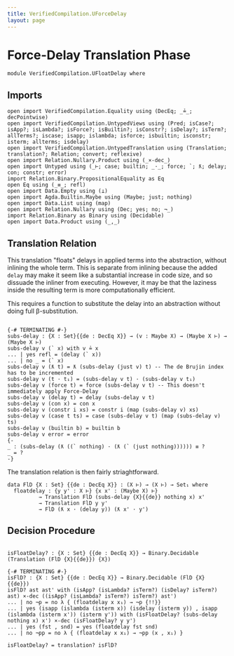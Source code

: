 ```yaml
---
title: VerifiedCompilation.UForceDelay
layout: page
---
```


# Force-Delay Translation Phase
```
module VerifiedCompilation.UFloatDelay where

```
## Imports

```
open import VerifiedCompilation.Equality using (DecEq; _≟_; decPointwise)
open import VerifiedCompilation.UntypedViews using (Pred; isCase?; isApp?; isLambda?; isForce?; isBuiltin?; isConstr?; isDelay?; isTerm?; allTerms?; iscase; isapp; islambda; isforce; isbuiltin; isconstr; isterm; allterms; isdelay)
open import VerifiedCompilation.UntypedTranslation using (Translation; translation?; Relation; convert; reflexive)
open import Relation.Nullary.Product using (_×-dec_)
open import Untyped using (_⊢; case; builtin; _·_; force; `; ƛ; delay; con; constr; error)
import Relation.Binary.PropositionalEquality as Eq
open Eq using (_≡_; refl)
open import Data.Empty using (⊥)
open import Agda.Builtin.Maybe using (Maybe; just; nothing)
open import Data.List using (map)
open import Relation.Nullary using (Dec; yes; no; ¬_)
import Relation.Binary as Binary using (Decidable)
open import Data.Product using (_,_)

```
## Translation Relation

This translation "floats" delays in applied terms into the abstraction, without inlining the whole term.
This is separate from inlining because the added `delay` may make it seem like a substantial increase in code
size, and so dissuade the inliner from executing. However, it may be that the laziness inside the resulting term
is more computationally efficient.

This requires a function to substitute the delay into an abstraction without doing full β-substitution.
```

{-# TERMINATING #-}
subs-delay : {X : Set}{{de : DecEq X}} → (v : Maybe X) → (Maybe X ⊢) → (Maybe X ⊢)
subs-delay v (` x) with v ≟ x
... | yes refl = (delay (` x))
... | no _ = (` x)
subs-delay v (ƛ t) = ƛ (subs-delay (just v) t) -- The de Brujin index has to be incremented
subs-delay v (t · t₁) = (subs-delay v t) · (subs-delay v t₁)
subs-delay v (force t) = force (subs-delay v t) -- This doesn't immediately apply Force-Delay
subs-delay v (delay t) = delay (subs-delay v t)
subs-delay v (con x) = con x
subs-delay v (constr i xs) = constr i (map (subs-delay v) xs)
subs-delay v (case t ts) = case (subs-delay v t) (map (subs-delay v) ts)
subs-delay v (builtin b) = builtin b
subs-delay v error = error
{-
_ : (subs-delay (ƛ ((` nothing) · (ƛ (` (just nothing)))))) ≡ ?
_ = ?
-}
```
The translation relation is then fairly striaghtforward.
```
data FlD {X : Set} {{de : DecEq X}} : (X ⊢) → (X ⊢) → Set₁ where
  floatdelay : {y y' : X ⊢} {x x' : (Maybe X) ⊢}
          → Translation FlD (subs-delay {X}{{de}} nothing x) x'
          → Translation FlD y y'
          → FlD (ƛ x · (delay y)) (ƛ x' · y')

```
## Decision Procedure
```

isFloatDelay? : {X : Set} {{de : DecEq X}} → Binary.Decidable (Translation (FlD {X}{{de}}) {X})

{-# TERMINATING #-}
isFlD? : {X : Set} {{de : DecEq X}} → Binary.Decidable (FlD {X} {{de}})
isFlD? ast ast' with (isApp? (isLambda? isTerm?) (isDelay? isTerm?) ast) ×-dec ((isApp? (isLambda? isTerm?) isTerm?) ast')
... | no ¬p = no λ { (floatdelay x x₁) → ¬p {!!}}
... | yes (isapp (islambda (isterm x)) (isdelay (isterm y)) , isapp (islambda (isterm x')) (isterm y')) with (isFloatDelay? (subs-delay nothing x) x') ×-dec (isFloatDelay? y y')
... | yes (fst , snd) = yes (floatdelay fst snd)
... | no ¬pp = no λ { (floatdelay x x₁) → ¬pp (x , x₁) }

isFloatDelay? = translation? isFlD?
```
